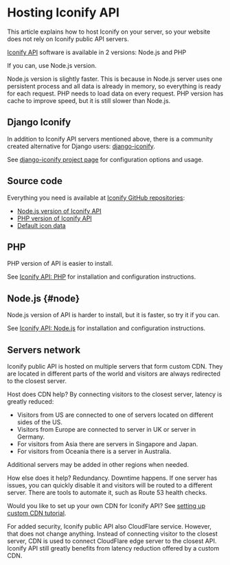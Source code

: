 # Hosting Iconify API

This article explains how to host Iconify on your server, so your website does not rely on Iconify public API servers.

[Iconify API](./index.md) software is available in 2 versions: Node.js and PHP

If you can, use Node.js version.

Node.js version is slightly faster. This is because in Node.js server uses one persistent process and all data is already in memory, so everything is ready for each request. PHP needs to load data on every request. PHP version has cache to improve speed, but it is still slower than Node.js.

## Django Iconify

In addition to Iconify API servers mentioned above, there is a community created alternative for Django users: [django-iconify](https://pypi.org/project/django-iconify/).

See [django-iconify project page](https://pypi.org/project/django-iconify/) for configuration options and usage.

## Source code

Everything you need is available at [Iconify GitHub repositories](https://github.com/iconify):

- [Node.js version of Iconify API](https://github.com/iconify/api.js)
- [PHP version of Iconify API](https://github.com/iconify/api.php)
- [Default icon data](https://github.com/iconify/collections-json)

## PHP

PHP version of API is easier to install.

See [Iconify API: PHP](./hosting-php/index.md) for installation and configuration instructions.

## Node.js {#node}

Node.js version of API is harder to install, but it is faster, so try it if you can.

See [Iconify API: Node.js](./hosting-js/index.md) for installation and configuration instructions.

## Servers network

Iconify public API is hosted on multiple servers that form custom CDN. They are located in different parts of the world and visitors are always redirected to the closest server.

Host does CDN help? By connecting visitors to the closest server, latency is greatly reduced:

- Visitors from US are connected to one of servers located on different sides of the US.
- Visitors from Europe are connected to server in UK or server in Germany.
- For visitors from Asia there are servers in Singapore and Japan.
- For visitors from Oceania there is a server in Australia.

Additional servers may be added in other regions when needed.

How else does it help? Redundancy. Downtime happens. If one server has issues, you can quickly disable it and visitors will be routed to a different server. There are tools to automate it, such as Route 53 health checks.

Would you like to set up your own CDN for Iconify API? See [setting up custom CDN tutorial](./cdn.md).

For added security, Iconify public API also CloudFlare service. However, that does not change anything. Instead of connecting visitor to the closest server, CDN is used to connect CloudFlare edge server to the closest API. Iconify API still greatly benefits from latency reduction offered by a custom CDN.
